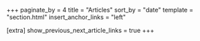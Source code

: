 +++
paginate_by = 4
title = "Articles"
sort_by = "date"
template = "section.html"
insert_anchor_links = "left"

[extra]
show_previous_next_article_links = true
+++
